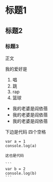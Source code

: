 # 标题1
## 标题2
### 标题3


正文

我的爱好是

1. 唱
2. 跳
3. rap
4. 篮球


* 我的老婆是阎依蓓
* 我的老婆是阎依蓓
* 我的老婆是阎依蓓

下边是代码 四个空格

    var a = 1
    console.log(a)
    
    这也是代码
    
    ```
    var b = 2
    console.log(b)
    ```
